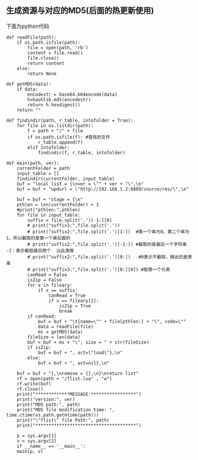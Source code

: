 ## 生成资源与对应的MD5(后面的热更新使用)

下面为python代码

	def readFile(path):
    	if os.path.isfile(path): 
        	file = open(path, 'rb')
        	content = file.read()
        	file.close()
        	return content
    	else:
        	return None

	def getMD5(data):
    	if data:
        	encodestr = base64.b64encode(data)
        	h=hashlib.md5(encodestr)
        	return h.hexdigest()
    	return "" 

	def findindir(path, r_table, intofolder = True):
    	for file in os.listdir(path):
       		f = path + "/" + file
        	if os.path.isfile(f): #查找的文件
            	r_table.append(f)
       		elif intofolder:
            	findindir(f, r_table, intofolder)

	def main(path, ver):
    	currentFolder = path
    	input_table = []
    	findindir(currentFolder, input_table)
    	buf = "local list = {\nver = \"" + ver + "\",\n"
    	buf = buf + "updurl = \"http://192.168.1.2:8889/source/res/\",\n"

    	buf = buf + "stage = {\n"
    	pthlen = len(currentFolder) + 1
    	#print("pthlen:",pthlen)
    	for file in input_table:      
        	suffix = file.split('.')[-1:][0]
        	# print("suffix1:",file.split('.'))
        	# print("suffix2:",file.split('.')[1:])  #第一个串为0，第二个串为1，所以截取的是第一个串后面的
        	# print("suffix2:",file.split('.')[-1:]) #截取的是最后一个字符串 -2：表示截取最后两个  以此类推
        	# print("suffix2:",file.split('.')[0:])   #0表示不截取，输出的是原串
        	# print("suffix3:",file.split('.')[0:][0]) #取第一个元素
        	canRead = False
        	isZip = False
        	for x in fileary:
           		if x == suffix:
                	canRead = True
                	if x == fileary[2]:
                    	isZip = True
                		break
        	if canRead:
            	buf = buf + "\t{name=\"" + file[pthlen:] + "\", code=\""
            	data = readFile(file)
            	ms = getMD5(data)
        	fileSize = len(data)
        	buf = buf + ms + "\", size = " + str(fileSize)
        	if isZip:
            	buf = buf + ", act=\"load\"},\n"
       		else:
            	buf = buf + ", act=nil},\n"

    	buf = buf + "},\nremove = {},\n}\nreturn list"
    	rf = open(path + "/flist.lua" , "w")
    	rf.write(buf)
    	rf.close()
    	print("*************MESSAGE:*****************")
    	print("version:", ver)
    	print("MD5 path:", path)
    	print("MD5 file modification time: ", time.ctime(os.path.getmtime(path)))
    	print("\"flist\" file Path:", path)
    	print("**************************************")

		p = sys.argv[1]	
		v = sys.argv[2]
		if __name__ == '__main__':
		main(p, v)
	
	
